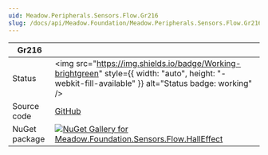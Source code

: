 ```yaml
---
uid: Meadow.Peripherals.Sensors.Flow.Gr216
slug: /docs/api/Meadow.Foundation/Meadow.Peripherals.Sensors.Flow.Gr216
---
```


| Gr216 | |
|--------|--------|
| Status | <img src="https://img.shields.io/badge/Working-brightgreen" style={{ width: "auto", height: "-webkit-fill-available" }} alt="Status badge: working" /> |
| Source code | [GitHub](https://github.com/WildernessLabs/Meadow.Foundation/tree/main/Source/Meadow.Foundation.Peripherals/Sensors.Flow.HallEffect) |
| NuGet package | <a href="https://www.nuget.org/packages/Meadow.Foundation.Sensors.Flow.HallEffect/" target="_blank"><img src="https://img.shields.io/nuget/v/Meadow.Foundation.Sensors.Flow.HallEffect.svg?label=Meadow.Foundation.Sensors.Flow.HallEffect" alt="NuGet Gallery for Meadow.Foundation.Sensors.Flow.HallEffect" /></a> |

